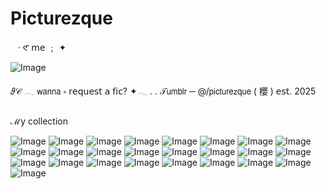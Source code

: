 # Picturezque
‎ ‎ ‎ · ‎𑣲 𝗆𝖾 ﹔‎ ✦ 

   ![Image](https://github.com/user-attachments/assets/50598a02-7141-409d-bbbe-9781664ee97e)

‎𝜗𝒞 𓂃 𝗐𝖺𝗇𝗇𝖺 ༝ 𝗋𝖾𝗊𝗎𝖾𝗌𝗍 𝖺 𝖿𝗂𝖼? ✦𓂃 . . 𝒯𝗎𝗆𝖻𝗅𝗋 ─ @/𝗉𝗂𝖼𝗍𝗎𝗋𝖾𝗓𝗊𝗎𝖾 ( 櫻 ) 𝖾𝗌𝗍. 2025


ℳy collection

![Image](https://github.com/user-attachments/assets/a5f44fb8-bb3c-4b1a-8dac-86e6b167364b)
![Image](https://github.com/user-attachments/assets/66889cec-efb1-4e0b-a779-6a87bdf5728f)
![Image](https://github.com/user-attachments/assets/991d7721-9539-4ac5-89dc-9fcf1ee1412c)
![Image](https://github.com/user-attachments/assets/8e3939a5-c54e-4a6c-a901-dc7a43204f30)
![Image](https://github.com/user-attachments/assets/e68cc32a-30b0-4fde-862d-a4d0be0eebba)
![Image](https://github.com/user-attachments/assets/3cd4fa62-4f56-4b6f-9781-9237e85e0117)
![Image](https://github.com/user-attachments/assets/cb5f4673-3fc7-4080-9919-f1b255dadbc4)
![Image](https://github.com/user-attachments/assets/8b193c30-9aea-466a-a9af-9ed021ad8d35)
![Image](https://github.com/user-attachments/assets/476d85fb-42e6-4b9f-9612-394003c9a3ca)
![Image](https://github.com/user-attachments/assets/c121e23e-5fd5-4201-b499-e39945686581)
![Image](https://github.com/user-attachments/assets/5a8895b3-9b61-48c5-b6e7-1d24b79eeee9)
![Image](https://github.com/user-attachments/assets/207d5401-242e-471b-aa8e-59967020f4b2)
![Image](https://github.com/user-attachments/assets/6e43e19b-a5c5-4969-a402-550dc35267f3)
![Image](https://github.com/user-attachments/assets/36b7181b-1b14-4167-9b18-8addcecf4261)
![Image](https://github.com/user-attachments/assets/fe963c69-b4b8-45f9-8fcb-32fd46ffa5ef)
![Image](https://github.com/user-attachments/assets/beaaf110-5132-4376-94b1-2182bb768aa8)
![Image](https://github.com/user-attachments/assets/3dd3299a-19d1-4f50-9809-3396d54a81db)
![Image](https://github.com/user-attachments/assets/837e2e5d-14b2-4c41-8e2a-ac31b1f38c1d)
![Image](https://github.com/user-attachments/assets/18fc6a8c-97b8-4b20-8759-983fac09eea3)
![Image](https://github.com/user-attachments/assets/cec00e21-bc2d-46b8-91ed-430ca389a901)
![Image](https://github.com/user-attachments/assets/a8151761-8826-49dc-b2bf-21bbae955d8f)
![Image](https://github.com/user-attachments/assets/3a44e59b-64e8-4395-8c48-eae84c440c83)
![Image](https://github.com/user-attachments/assets/ad42c28c-73e1-40a3-a2ce-ebdde0547998)
![Image](https://github.com/user-attachments/assets/1768b11a-2ad3-4136-8d72-830303818b2c)
![Image](https://github.com/user-attachments/assets/f34f0b38-3b5f-425a-a256-8f0e030afa7a)
